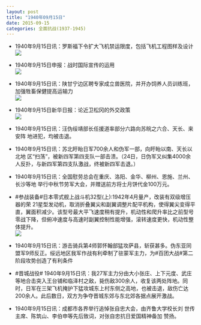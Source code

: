 ```yaml
---
layout: post
title: "1940年09月15日"
date: 2015-09-15
categories: 全面抗战(1937-1945)
---
```


<meta name="referrer" content="no-referrer" />

- 1940年9月15日讯：罗斯福下令扩大飞机禁运限度，包括飞机工程图样及设计 <br/><img src="https://ww4.sinaimg.cn/large/aca367d8jw1ew3j7mgc91j20d00h7419.jpg" />

- 1940年9月15日申报：战时国际宣传的运用 <br/><img src="https://ww3.sinaimg.cn/large/aca367d8jw1ew3hgmzim0j20mz0xjwvf.jpg" />

- 1940年9月15日讯：陕甘宁边区聘专家成立兽医院，并开办饲养人员训练班，加强牲畜保健提高运输力 <br/><img src="https://ww2.sinaimg.cn/large/aca367d8jw1ew3fqi2u7yj20dd0cpgmz.jpg" />

- 1940年9月15日新华日报：论近卫松冈的外交政策 <br/><img src="https://ww3.sinaimg.cn/large/aca367d8jw1ew3e077xj8j21280hin4b.jpg" />

- 1940年9月15日讯：汪伪绥靖部长任援道率部分六路向苏皖之六合、天长、来安阵 地进犯，均被击退。 

- 1940年9月15日讯：苏北盱眙日军700余人和伪军一部，向盱眙以南、天长以北地 区“扫荡”，被新四军第四支队一部击溃。（24日，日伪军又纠集4000余 人反扑，与新四军第四支队激战，终被新四军击退。） 

- 1940年9月15日讯：全国慰劳总会在重庆、洛阳、金华、柳州、恩施、兰州、长沙等地 举行中秋节劳军大会，并赠送前方将士月饼代金100万元。 

- #参战装备#日本零式舰上战斗机32型(上):1942年4月量产，改装有双级增压器的荣 21星型发动机，取消折叠翼尖和副翼调整片配平机构，使得翼尖变得平直，翼面积减少。该型号最大平飞速度稍有提升，机动性和爬升率比之前型号零战下降，但俯冲速度与高速时副翼控制性能增强，滚转速度更快，机动性整体提升。 <br/><img src="https://ww1.sinaimg.cn/large/aca367d8jw1ew2wnfwh08j20go08875g.jpg" />

- 1940年9月15日讯：游击骑兵第4师郭怀翰部猛攻萨县，斩获甚多。伪东亚同盟军9师反正。绥远地区我军作战有利牵制了驻蒙军主力，为#百团大战#第二阶段攻势创造了有利条件 

- #晋城战役# 1940年9月15日讯：我27军主力分由大小张庄、上下元度、武庄等地合击突入王台铺和临泽村之敌，毙伤敌300余人，收复该两处阵地。同时，日军在三架飞机掩护下猛攻城东上村东侧之高地，也被击退，敌伤亡达200余人。此后数日，双方为争夺晋城东郊与东北郊各据点展开激战。 

- 1940年9月15日讯：成都市各界举行追悼张自忠大会，由齐鲁大学校长刘 世传主席、陈筑山、李伯申等先后致词，对张自忠抗日爱国精神备加 赞扬。 

